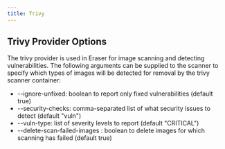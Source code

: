 ```yaml
---
title: Trivy
---
```


## Trivy Provider Options
The trivy provider is used in Eraser for image scanning and detecting vulnerabilities. The following arguments can be supplied to the scanner to specify which types of images will be detected for removal by the trivy scanner container:

* --ignore-unfixed: boolean to report only fixed vulnerabilities (default true)
* --security-checks: comma-separated list of what security issues to detect (default "vuln")
* --vuln-type: list of severity levels to report  (default "CRITICAL")
* --delete-scan-failed-images : boolean to delete images for which scanning has failed (default true)
